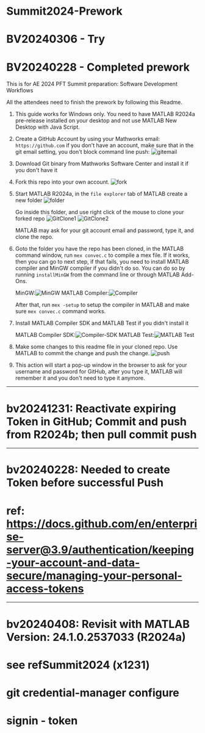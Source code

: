 # Summit2024-Prework

# BV20240306 - Try
# BV20240228 - Completed prework

This is for AE 2024 PFT Summit preparation: Software Development Workflows

All the attendees need to finish the prework by following this Readme.

1. This guide works for Windows only. You need to have MATLAB R2024a pre-release installed on your desktop and not use MATLAB New Desktop with Java Script.

2. Create a GitHub Account by using your Mathworks email: `https://github.com` if you don't have an account, make sure that in the git email setting, you don't block command line push:
   ![gitemail](gitemail.png) 

3. Download Git binary from Mathworks Software Center and install it if you don't have it

4. Fork this repo into your own account. ![fork](fork.png)

5. Start MATLAB R2024a, in the `file explorer` tab of MATLAB create a new folder
   ![folder](folder.png)
 
   Go inside this folder, and use right click of the mouse to clone your forked repo
   ![GitClone1](GitClone1.png) 
   ![GitClone2](GitClone2.png)

   MATLAB may ask for your git account email and password, type it, and clone the repo.

6. Goto the folder you have the repo has been cloned, in the MATLAB command window, run `mex convec.c` to compile a mex file. If it works, then you can go to next step, if that fails, you need to install MATLAB compiler and MinGW compiler if you didn't do so. You can do so by running `installMinGW` from the command line or through MATLAB Add-Ons. 

    MinGW:![MinGW](MinGW.png) 
    MATLAB Compiler:![Compiler](Compiler.png)

    After that, run `mex -setup` to setup the compiler in MATLAB and make sure `mex convec.c` command works.

7. Install MATLAB Compiler SDK and MATLAB Test if you didn't install it

    MATLAB Compiler SDK:![Compiler-SDK](Compiler-SDK.png)
    MATLAB Test:![MATLAB Test](MATLAB-Test.png)

8. Make some changes to this readme file in your cloned repo. Use MATLAB to commit the change and push the change. ![push](push.png)

9. This action will start a pop-up window in the browser to ask for your username and password for GitHub, after you type it, MATLAB will remember it and you don't need to type it anymore.
**********************************************
# bv20241231: Reactivate expiring Token in GitHub; Commit and push from R2024b; then pull commit push

**********************************************
# bv20240228: Needed to create Token before successful Push
# ref: https://docs.github.com/en/enterprise-server@3.9/authentication/keeping-your-account-and-data-secure/managing-your-personal-access-tokens

**********************************************
# bv20240408: Revisit with MATLAB Version: 24.1.0.2537033 (R2024a)
# see refSummit2024 (x1231)
# git credential-manager configure
# signin - token
